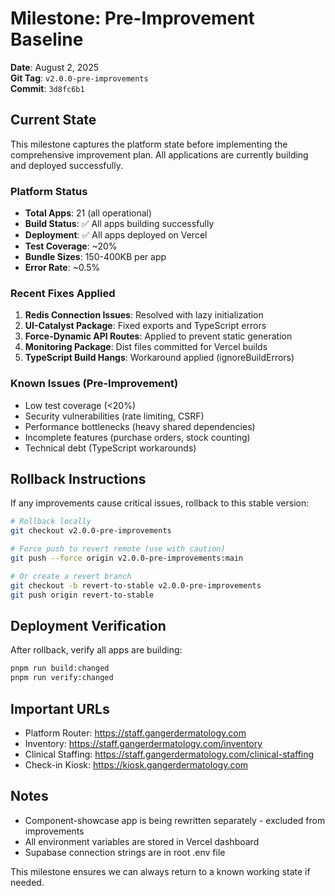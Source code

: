 # Milestone: Pre-Improvement Baseline

**Date**: August 2, 2025  
**Git Tag**: `v2.0.0-pre-improvements`  
**Commit**: `3d8fc6b1`

## Current State

This milestone captures the platform state before implementing the comprehensive improvement plan. All applications are currently building and deployed successfully.

### Platform Status
- **Total Apps**: 21 (all operational)
- **Build Status**: ✅ All apps building successfully
- **Deployment**: ✅ All apps deployed on Vercel
- **Test Coverage**: ~20%
- **Bundle Sizes**: 150-400KB per app
- **Error Rate**: ~0.5%

### Recent Fixes Applied
1. **Redis Connection Issues**: Resolved with lazy initialization
2. **UI-Catalyst Package**: Fixed exports and TypeScript errors
3. **Force-Dynamic API Routes**: Applied to prevent static generation
4. **Monitoring Package**: Dist files committed for Vercel builds
5. **TypeScript Build Hangs**: Workaround applied (ignoreBuildErrors)

### Known Issues (Pre-Improvement)
- Low test coverage (<20%)
- Security vulnerabilities (rate limiting, CSRF)
- Performance bottlenecks (heavy shared dependencies)
- Incomplete features (purchase orders, stock counting)
- Technical debt (TypeScript workarounds)

## Rollback Instructions

If any improvements cause critical issues, rollback to this stable version:

```bash
# Rollback locally
git checkout v2.0.0-pre-improvements

# Force push to revert remote (use with caution)
git push --force origin v2.0.0-pre-improvements:main

# Or create a revert branch
git checkout -b revert-to-stable v2.0.0-pre-improvements
git push origin revert-to-stable
```

## Deployment Verification

After rollback, verify all apps are building:
```bash
pnpm run build:changed
pnpm run verify:changed
```

## Important URLs
- Platform Router: https://staff.gangerdermatology.com
- Inventory: https://staff.gangerdermatology.com/inventory
- Clinical Staffing: https://staff.gangerdermatology.com/clinical-staffing
- Check-in Kiosk: https://kiosk.gangerdermatology.com

## Notes
- Component-showcase app is being rewritten separately - excluded from improvements
- All environment variables are stored in Vercel dashboard
- Supabase connection strings are in root .env file

This milestone ensures we can always return to a known working state if needed.